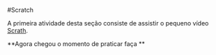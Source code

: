 #Scratch

 A primeira atividade desta seção consiste de assistir o pequeno vídeo [Scrath](https://www.youtube.com/watch?v=52JoFF4HMA4&index=4&list=PLhQjrBD2T3824oLhpJrgze3kPf1Yg-sMy).

**Agora chegou o momento de praticar faça **
